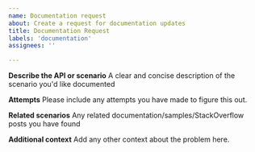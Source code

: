 ```yaml
---
name: Documentation request
about: Create a request for documentation updates
title: Documentation Request
labels: 'documentation'
assignees: ''

---
```


**Describe the API or scenario**
A clear and concise description of the scenario you'd like documented

**Attempts**
Please include any attempts you have made to figure this out.

**Related scenarios**
Any related documentation/samples/StackOverflow posts you have found

**Additional context**
Add any other context about the problem here.
